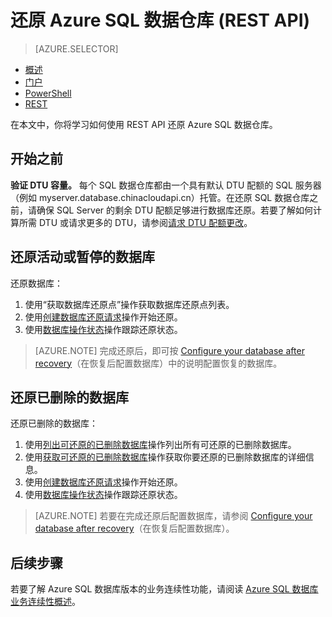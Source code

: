 <properties
   pageTitle="还原 Azure SQL 数据仓库 (REST API) | Azure"
   description="用于还原 SQL 数据仓库的 REST API 任务。"
   services="sql-data-warehouse"
   documentationCenter="NA"
   authors="Lakshmi1812"
   manager="barbkess"
   editor=""/>  


<tags
   ms.service="sql-data-warehouse"
   ms.devlang="NA"
   ms.topic="article"
   ms.tgt_pltfrm="NA"
   ms.workload="data-services"
   ms.date="09/21/2016"
   wacn.date="10/31/2016"/>  


# 还原 Azure SQL 数据仓库 (REST API)

> [AZURE.SELECTOR]
- [概述][]
- [门户][]
- [PowerShell][]
- [REST][]

在本文中，你将学习如何使用 REST API 还原 Azure SQL 数据仓库。

## 开始之前

**验证 DTU 容量。** 每个 SQL 数据仓库都由一个具有默认 DTU 配额的 SQL 服务器（例如 myserver.database.chinacloudapi.cn）托管。在还原 SQL 数据仓库之前，请确保 SQL Server 的剩余 DTU 配额足够进行数据库还原。若要了解如何计算所需 DTU 或请求更多的 DTU，请参阅[请求 DTU 配额更改][]。

## 还原活动或暂停的数据库

还原数据库：

1. 使用“获取数据库还原点”操作获取数据库还原点列表。
2. 使用[创建数据库还原请求][]操作开始还原。
3. 使用[数据库操作状态][]操作跟踪还原状态。

>[AZURE.NOTE] 完成还原后，即可按 [Configure your database after recovery][]（在恢复后配置数据库）中的说明配置恢复的数据库。

## 还原已删除的数据库

还原已删除的数据库：

1.	使用[列出可还原的已删除数据库][]操作列出所有可还原的已删除数据库。
2.	使用[获取可还原的已删除数据库][]操作获取你要还原的已删除数据库的详细信息。
3.	使用[创建数据库还原请求][]操作开始还原。
4.	使用[数据库操作状态][]操作跟踪还原状态。

>[AZURE.NOTE] 若要在完成还原后配置数据库，请参阅 [Configure your database after recovery][]（在恢复后配置数据库）。


## 后续步骤
若要了解 Azure SQL 数据库版本的业务连续性功能，请阅读 [Azure SQL 数据库业务连续性概述][]。

<!--Image references-->


<!--Article references-->
[Azure SQL 数据库业务连续性概述]: /documentation/articles/sql-database-business-continuity/
[请求 DTU 配额更改]: /documentation/articles/sql-data-warehouse-get-started-create-support-ticket#request-quota-change
[Configure your database after recovery]: /documentation/articles/sql-database-disaster-recovery#configure-your-database-after-recovery
[How to install and configure Azure PowerShell]: /documentation/articles/powershell-install-configure/
[概述]: /documentation/articles/sql-data-warehouse-restore-database-overview/
[门户]: /documentation/articles/sql-data-warehouse-restore-database-portal/
[PowerShell]: /documentation/articles/sql-data-warehouse-restore-database-powershell/
[REST]: /documentation/articles/sql-data-warehouse-restore-database-rest-api/

<!--MSDN references-->
[创建数据库还原请求]: https://msdn.microsoft.com/zh-cn/library/azure/dn509571.aspx
[数据库操作状态]: https://msdn.microsoft.com/zh-cn/library/azure/dn720371.aspx
[获取可还原的已删除数据库]: https://msdn.microsoft.com/zh-cn/library/azure/dn509574.aspx
[列出可还原的已删除数据库]: https://msdn.microsoft.com/zh-cn/library/azure/dn509562.aspx
[Restore-AzureRmSqlDatabase]: https://msdn.microsoft.com/zh-cn/library/mt693390.aspx

<!--Other Web references-->
[Azure Portal]: https://portal.azure.cn/
[Microsoft Web Platform Installer]: https://aka.ms/webpi-azps

<!---HONumber=Mooncake_1024_2016-->